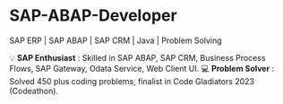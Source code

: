 # SAP-ABAP-Developer
SAP ERP | SAP ABAP | SAP CRM | Java | Problem Solving

 💡 **SAP Enthusiast** : Skilled in SAP ABAP, SAP CRM, Business Process Flows, SAP Gateway, Odata Service, Web Client UI.
 💻 **Problem Solver** : Solved 450 plus coding problems, finalist in Code Gladiators 2023 (Codeathon).
